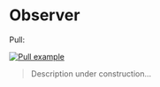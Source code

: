 # Observer

Pull:

[![Pull example](https://img.youtube.com/vi/basofea2UEs/0.jpg)](https://www.youtube.com/watch?v=basofea2UEs)

> Description under construction...